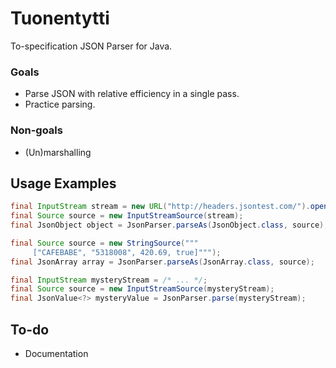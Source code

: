 # Tuonentytti

To-specification JSON Parser for Java.

### Goals

- Parse JSON with relative efficiency in a single pass.
- Practice parsing.

### Non-goals

- (Un)marshalling

## Usage Examples
```java
final InputStream stream = new URL("http://headers.jsontest.com/").openStream();
final Source source = new InputStreamSource(stream);
final JsonObject object = JsonParser.parseAs(JsonObject.class, source);
```
```java
final Source source = new StringSource("""
     ["CAFEBABE", "5318008", 420.69, true]""");
final JsonArray array = JsonParser.parseAs(JsonArray.class, source);
```
```java
final InputStream mysteryStream = /* ... */;
final Source source = new InputStreamSource(mysteryStream);
final JsonValue<?> mysteryValue = JsonParser.parse(mysteryStream);
```

## To-do
- Documentation
